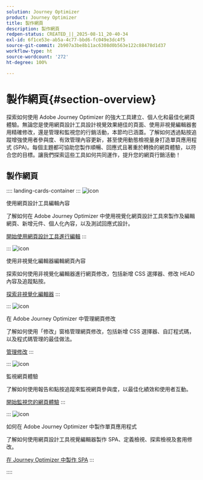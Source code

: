 ```yaml
---
solution: Journey Optimizer
product: Journey Optimizer
title: 製作網頁
description: 製作網頁
redpen-status: CREATED_||_2025-08-11_20-40-34
exl-id: 6f1ce53e-ab5a-4c77-bbd6-fc049e3dc4f5
source-git-commit: 2b907a3be8b11ac6308d0b563e122c88478d1d37
workflow-type: ht
source-wordcount: '272'
ht-degree: 100%

---
```


# 製作網頁{#section-overview}

探索如何使用 Adobe Journey Optimizer 的強大工具建立、個人化和最佳化網頁體驗。無論您是使用網頁設計工具設計視覺效果絕佳的頁面、使用非視覺編輯器套用精確修改，還是管理和監視您的行銷活動，本節均已涵蓋。了解如何透過點按追蹤增強使用者參與度、有效管理內容更新，甚至使用動態檢視量身打造單頁應用程式 (SPA)。每個主題都可協助您製作順暢、回應式且著重於轉換的網頁體驗，以符合您的目標。讓我們探索這些工具如何共同運作，提升您的網頁行銷活動！

## 製作網頁

:::: landing-cards-container
:::
![icon](https://cdn.experienceleague.adobe.com/icons/circle-play.svg)

使用網頁設計工具編輯內容

了解如何在 Adobe Journey Optimizer 中使用視覺化網頁設計工具來製作及編輯網頁、新增元件、個人化內容，以及測試回應式設計。

[開始使用網頁設計工具進行編輯](../using/web/web-visual-editor.md)
:::

:::
![icon](https://cdn.experienceleague.adobe.com/icons/code-branch.svg)

使用非視覺化編輯器編輯網頁內容

探索如何使用非視覺化編輯器進行網頁修改，包括新增 CSS 選擇器、修改 HEAD 內容及追蹤點按。

[探索非視覺化編輯器](../using/web/web-non-visual-editor.md)
:::

:::
![icon](https://cdn.experienceleague.adobe.com/icons/gear.svg)

在 Adobe Journey Optimizer 中管理網頁修改

了解如何使用「修改」窗格管理網頁修改，包括新增 CSS 選擇器、自訂程式碼，以及程式碼管理的最佳做法。

[管理修改](../using/web/manage-web-modifications.md)
:::

:::
![icon](https://cdn.experienceleague.adobe.com/icons/chart-line.svg)

監視網頁體驗

了解如何使用報告和點按追蹤來監視網頁參與度，以最佳化績效和使用者互動。

[開始監視您的網頁體驗](../using/web/monitor-web-experiences.md)
:::

:::
![icon](https://cdn.experienceleague.adobe.com/icons/puzzle-piece.svg)

如何在 Adobe Journey Optimizer 中製作單頁應用程式

了解如何使用網頁設計工具視覺編輯器製作 SPA、定義檢視、探索檢視及套用修改。

[在 Journey Optimizer 中製作 SPA](../using/web/web-spa.md)
:::

::::
